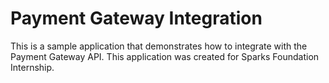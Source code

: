 # Payment Gateway Integration

This is a sample application that demonstrates how to integrate with the Payment Gateway API.
This application was created for Sparks Foundation Internship.
